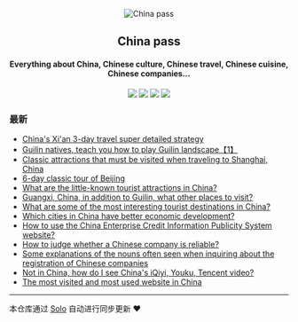 <p align="center"><img alt="China pass" src="https://static.b3log.org/images/brand/solo-32.png"></p><h2 align="center">
China pass
</h2>

<h4 align="center">Everything about China, Chinese culture, Chinese travel, Chinese cuisine, Chinese companies...</h4>
<p align="center"><a title="China pass" target="_blank" href="https://github.com/GitDzreal93/solo-blog"><img src="https://img.shields.io/github/last-commit/GitDzreal93/solo-blog.svg?style=flat-square&color=FF9900"></a>
<a title="GitHub repo size in bytes" target="_blank" href="https://github.com/GitDzreal93/solo-blog"><img src="https://img.shields.io/github/repo-size/GitDzreal93/solo-blog.svg?style=flat-square"></a>
<a title="Solo Version" target="_blank" href="https://github.com/b3log/solo/releases"><img src="https://img.shields.io/badge/solo-3.6.3-f1e05a.svg?style=flat-square&color=blueviolet"></a>
<a title="Hits" target="_blank" href="https://github.com/b3log/hits"><img src="https://hits.b3log.org/GitDzreal93/solo-blog.svg"></a></p>

### 最新

* [China's Xi'an 3-day travel super detailed strategy](http://zh-look.tencentgg.cn/articles/2019/08/09/1565350568777.html)
* [Guilin natives, teach you how to play Guilin landscape【1】](http://zh-look.tencentgg.cn/articles/2019/08/09/1565346135703.html)
* [Classic attractions that must be visited when traveling to Shanghai, China](http://zh-look.tencentgg.cn/articles/2019/08/09/1565345235470.html)
* [6-day classic tour of Beijing](http://zh-look.tencentgg.cn/articles/2019/08/09/1565340570778.html)
* [What are the little-known tourist attractions in China?](http://zh-look.tencentgg.cn/articles/2019/08/09/1565326644471.html)
* [Guangxi, China, in addition to Guilin, what other places to visit?](http://zh-look.tencentgg.cn/articles/2019/08/09/1565324816527.html)
* [What are some of the most interesting tourist destinations in China?](http://zh-look.tencentgg.cn/articles/2019/08/08/1565270424760.html)
* [Which cities in China have better economic development?](http://zh-look.tencentgg.cn/articles/2019/08/08/1565270023935.html)
* [How to use the China Enterprise Credit Information Publicity System website?](http://zh-look.tencentgg.cn/articles/2019/08/08/1565266568753.html)
* [How to judge whether a Chinese company is reliable?](http://zh-look.tencentgg.cn/articles/2019/08/08/1565266472818.html)
* [Some explanations of the nouns often seen when inquiring about the registration of Chinese companies](http://zh-look.tencentgg.cn/articles/2019/08/08/1565248060872.html)
* [Not in China, how do I see China's iQiyi, Youku, Tencent video?](http://zh-look.tencentgg.cn/articles/2019/08/08/1565246785984.html)
* [The most visited and most used website in China](http://zh-look.tencentgg.cn/articles/2019/08/08/1565245616526.html)



---

本仓库通过 [Solo](https://github.com/b3log/solo) 自动进行同步更新 ❤️ 